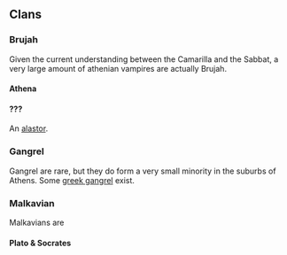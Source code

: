 ## Clans

### Brujah

Given the current understanding between the Camarilla and the Sabbat, a very large amount of athenian vampires are actually Brujah.

#### Athena

#### ???

An [alastor](http://whitewolf.wikia.com/wiki/Alastor).

### Gangrel

Gangrel are rare, but they do form a very small minority in the suburbs of Athens. Some [greek gangrel](http://whitewolf.wikia.com/wiki/City_Gangrel#Greek_Gangrel) exist.

### Malkavian

Malkavians are

#### Plato & Socrates



